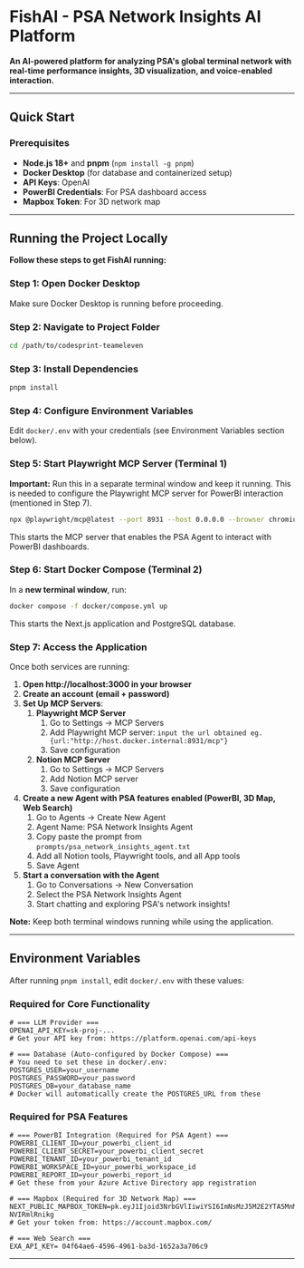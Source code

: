 # FishAI - PSA Network Insights AI Platform

**An AI-powered platform for analyzing PSA's global terminal network with real-time performance insights, 3D visualization, and voice-enabled interaction.**

---

## Quick Start

### Prerequisites

- **Node.js 18+** and **pnpm** (`npm install -g pnpm`)
- **Docker Desktop** (for database and containerized setup)
- **API Keys**: OpenAI 
- **PowerBI Credentials**: For PSA dashboard access
- **Mapbox Token**: For 3D network map

---

## Running the Project Locally

**Follow these steps to get FishAI running:**

### Step 1: Open Docker Desktop

Make sure Docker Desktop is running before proceeding.

### Step 2: Navigate to Project Folder

```bash
cd /path/to/codesprint-teameleven
```

### Step 3: Install Dependencies

```bash
pnpm install
```

### Step 4: Configure Environment Variables

Edit `docker/.env` with your credentials (see Environment Variables section below).

### Step 5: Start Playwright MCP Server (Terminal 1)

**Important:** Run this in a separate terminal window and keep it running. This is needed to configure the Playwright MCP server for PowerBI interaction (mentioned in Step 7).

```bash
npx @playwright/mcp@latest --port 8931 --host 0.0.0.0 --browser chromium --allowed-hosts '*' 
```

This starts the MCP server that enables the PSA Agent to interact with PowerBI dashboards.

### Step 6: Start Docker Compose (Terminal 2)

In a **new terminal window**, run:

```bash
docker compose -f docker/compose.yml up
```

This starts the Next.js application and PostgreSQL database.

### Step 7: Access the Application

Once both services are running:
1. **Open http://localhost:3000 in your browser**
2. **Create an account (email + password)**
3. **Set Up MCP Servers**:
   1. **Playwright MCP Server**
      1. Go to Settings → MCP Servers
      2. Add Playwright MCP server: `input the url obtained eg. {url:"http://host.docker.internal:8931/mcp"}`
      3. Save configuration
   2. **Notion MCP Server**
      1. Go to Settings → MCP Servers
      2. Add Notion MCP server
      3. Save configuration
  4. **Create a new Agent with PSA features enabled (PowerBI, 3D Map, Web Search)**
      1. Go to Agents → Create New Agent
      2. Agent Name: PSA Network Insights Agent
      3. Copy paste the prompt from `prompts/psa_network_insights_agent.txt` 
      4. Add all Notion tools, Playwright tools, and all App tools
      5. Save Agent
  5. **Start a conversation with the Agent**
      1. Go to Conversations → New Conversation
      2. Select the PSA Network Insights Agent
      3. Start chatting and exploring PSA's network insights!

**Note:** Keep both terminal windows running while using the application.

---

## Environment Variables

After running `pnpm install`, edit `docker/.env`  with these values:

### Required for Core Functionality

```env
# === LLM Provider ===
OPENAI_API_KEY=sk-proj-...
# Get your API key from: https://platform.openai.com/api-keys

# === Database (Auto-configured by Docker Compose) ===
# You need to set these in docker/.env:
POSTGRES_USER=your_username
POSTGRES_PASSWORD=your_password
POSTGRES_DB=your_database_name
# Docker will automatically create the POSTGRES_URL from these
```

### Required for PSA Features

```env
# === PowerBI Integration (Required for PSA Agent) ===
POWERBI_CLIENT_ID=your_powerbi_client_id
POWERBI_CLIENT_SECRET=your_powerbi_client_secret
POWERBI_TENANT_ID=your_powerbi_tenant_id
POWERBI_WORKSPACE_ID=your_powerbi_workspace_id
POWERBI_REPORT_ID=your_powerbi_report_id
# Get these from your Azure Active Directory app registration

# === Mapbox (Required for 3D Network Map) ===
NEXT_PUBLIC_MAPBOX_TOKEN=pk.eyJ1Ijoid3NrbGVlIiwiYSI6ImNsMzJ5M2E2YTA5MnMzYnM4anp5cGI2dGYifQ.xVEf1mgdf9-NVIRmlRnikg
# Get your token from: https://account.mapbox.com/

# === Web Search ===
EXA_API_KEY= 04f64ae6-4596-4961-ba3d-1652a3a706c9

```
---
